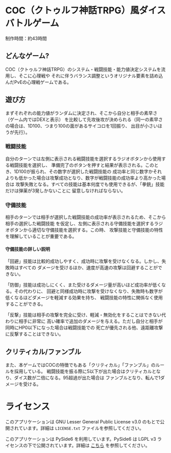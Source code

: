 # COC（クトゥルフ神話TRPG）風ダイスバトルゲーム
制作時間：約43時間

## どんなゲーム?
COC（クトゥルフ神話TRPG）のシステム・戦闘技能・能力値決定システムを流用し、そこに心理戦や それに伴うバランス調整というオリジナル要素を詰め込んだPvEの心理戦ゲームである。

## 遊び方
まずそれぞれの能力値がランダムに決定され、そこから自分と相手の素早さ（ゲーム内ではDEXと表示） を比較して先攻後攻が決められる（同一の素早さの場合は、1D100、つまり100の面があるサイコロを1回振り、 出目が小さいほうが先行）。

### 戦闘技能
自分のターンでは左側に表示される戦闘技能を選択するラジオボタンから使用する戦闘技能を選択し、 準備完了のボタンを押すと結果が表示される。このとき、1D100が振られ、その数字が選択した戦闘技能の 成功率と同じ数字かそれよりも低かった場合は攻撃成功となり、数字が戦闘技能の成功率より高かった場合は 攻撃失敗となる。すべての技能は基本何度でも使用できるが、「拳銃」技能だけは弾薬が3発しかないことに 留意しなければならない。

### 守備技能
相手のターンでは相手が選択した戦闘技能の成功率が表示されるため、そこから相手の選択した戦闘技能 を仮定し、左側に表示される守備技能を選択するラジオボタンから適切な守備技能を選択する。この時、 攻撃技能と守備技能の特性を理解していることが重要である。

#### 守備技能の詳しい説明
「回避」技能は比較的成功しやすく、成功時に攻撃を受けなくなる。しかし、失敗時はすべての ダメージを受けるほか、速度が高速の攻撃は回避することができない。

「防御」技能は成功しにくく、また受けるダメージ量が高いほど成功率が低くなる。その代わりに、 回避と同様成功時に攻撃を受けなくなり、失敗時も数字が低くなるほどダメージを軽減する効果を持ち、 戦闘技能の特性に関係なく使用することができる。

「反撃」技能は相手の攻撃を完全に受け、軽減・無効化をすることはできない代わりに相手に非常に 高い確率で追加のダメージを与える。ただし自分と相手が同時にHP0以下になった場合は戦闘技能での 死亡が優先される他、遠距離攻撃に反撃することはできない。

## クリティカル/ファンブル
また、本ゲームではCOCの特徴でもある「クリティカル」「ファンブル」のルールを採用している。 戦闘技能を振る際に5以下が出た場合はクリティカルとなり、ダイス数が二倍になる。95超過が出た場合は ファンブルとなり、転んで1ダメージを受ける。


# ライセンス

このアプリケーションは GNU Lesser General Public License v3.0 のもとで公開されています。詳細は `LICENSE.txt` ファイルを参照してください。

このアプリケーションは PySide6 を利用しています。PySide6 は LGPL v3 ライセンスの下で公開されています。詳細は [こちら](https://www.qt.io/licensing/) を参照してください。